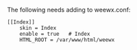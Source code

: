 The following needs adding to weewx.conf:

    [[Index]]
        skin = Index
        enable = true   # Index
        HTML_ROOT = /var/www/html/weewx
